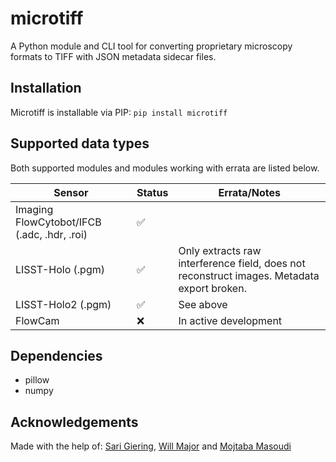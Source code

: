 # microtiff
A Python module and CLI tool for converting proprietary microscopy formats to TIFF with JSON metadata sidecar files.

## Installation
Microtiff is installable via PIP:
```pip install microtiff```

## Supported data types
Both supported modules and modules working with errata are listed below.

| Sensor | Status | Errata/Notes |
| --- | --- | --- |
| Imaging FlowCytobot/IFCB (.adc, .hdr, .roi) | :white_check_mark: | |
| LISST-Holo (.pgm) | :white_check_mark: | Only extracts raw interference field, does not reconstruct images. Metadata export broken. |
| LISST-Holo2 (.pgm) | :white_check_mark: | See above |
| FlowCam | :x: | In active development |

## Dependencies
- pillow
- numpy

## Acknowledgements
Made with the help of: [Sari Giering](https://github.com/sarigiering), [Will Major](https://github.com/obg-wrm) and [Mojtaba Masoudi](https://github.com/Mojtabamsd)
